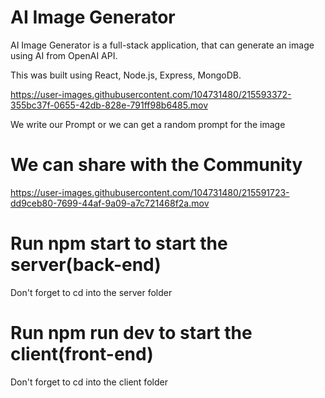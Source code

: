 # AI Image Generator
AI Image Generator is a full-stack application, that can generate an image using AI from OpenAI API.

This was built using React, Node.js, Express, MongoDB.




https://user-images.githubusercontent.com/104731480/215593372-355bc37f-0655-42db-828e-791ff98b6485.mov





We write our Prompt or we can get a random prompt for the image

# We can share with the Community 




https://user-images.githubusercontent.com/104731480/215591723-dd9ceb80-7699-44af-9a09-a7c721468f2a.mov








# Run npm start to start the server(back-end)
Don't forget to cd into the server folder
# Run npm run dev to start the client(front-end)
Don't forget to cd into the client folder
